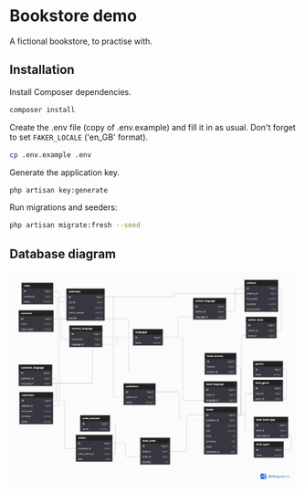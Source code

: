 # Bookstore demo

A fictional bookstore, to practise with.

## Installation
Install Composer dependencies.
```sh
composer install
```

Create the .env file (copy of .env.example) and fill it in as usual. Don't forget to set `FAKER_LOCALE` ('en_GB' format).
```sh
cp .env.example .env
```

Generate the application key.
```sh
php artisan key:generate
```

Run migrations and seeders:
```sh
php artisan migrate:fresh --seed
```

## Database diagram

![Database diagram](database-diagram.png)
